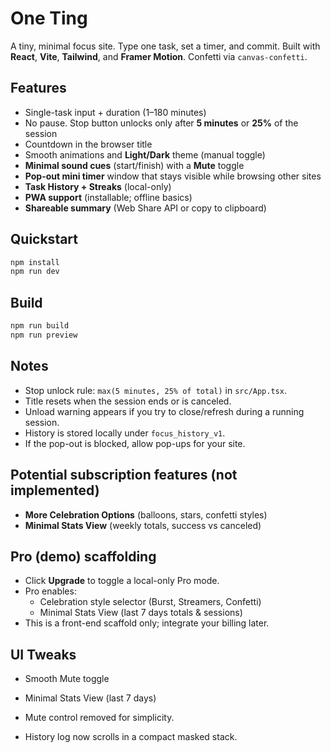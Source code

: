 # One Ting

A tiny, minimal focus site. Type one task, set a timer, and commit.
Built with **React**, **Vite**, **Tailwind**, and **Framer Motion**. Confetti via `canvas-confetti`.

## Features
- Single-task input + duration (1–180 minutes)
- No pause. Stop button unlocks only after **5 minutes** or **25%** of the session
- Countdown in the browser title
- Smooth animations and **Light/Dark** theme (manual toggle)
- **Minimal sound cues** (start/finish) with a **Mute** toggle
- **Pop-out mini timer** window that stays visible while browsing other sites
- **Task History + Streaks** (local-only)
- **PWA support** (installable; offline basics)
- **Shareable summary** (Web Share API or copy to clipboard)

## Quickstart
```bash
npm install
npm run dev
```

## Build
```bash
npm run build
npm run preview
```

## Notes
- Stop unlock rule: `max(5 minutes, 25% of total)` in `src/App.tsx`.
- Title resets when the session ends or is canceled.
- Unload warning appears if you try to close/refresh during a running session.
- History is stored locally under `focus_history_v1`.
- If the pop-out is blocked, allow pop-ups for your site.

## Potential subscription features (not implemented)
- **More Celebration Options** (balloons, stars, confetti styles)
- **Minimal Stats View** (weekly totals, success vs canceled)

## Pro (demo) scaffolding
- Click **Upgrade** to toggle a local-only Pro mode.
- Pro enables:
  - Celebration style selector (Burst, Streamers, Confetti)
  - Minimal Stats View (last 7 days totals & sessions)
- This is a front-end scaffold only; integrate your billing later.


## UI Tweaks
- Smooth Mute toggle
- Minimal Stats View (last 7 days)

- Mute control removed for simplicity.
- History log now scrolls in a compact masked stack.
